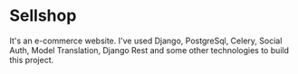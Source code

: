 # Sellshop
It's an e-commerce website. I've used Django, PostgreSql, Celery, Social Auth, Model Translation, Django Rest and some other technologies to build this project.
